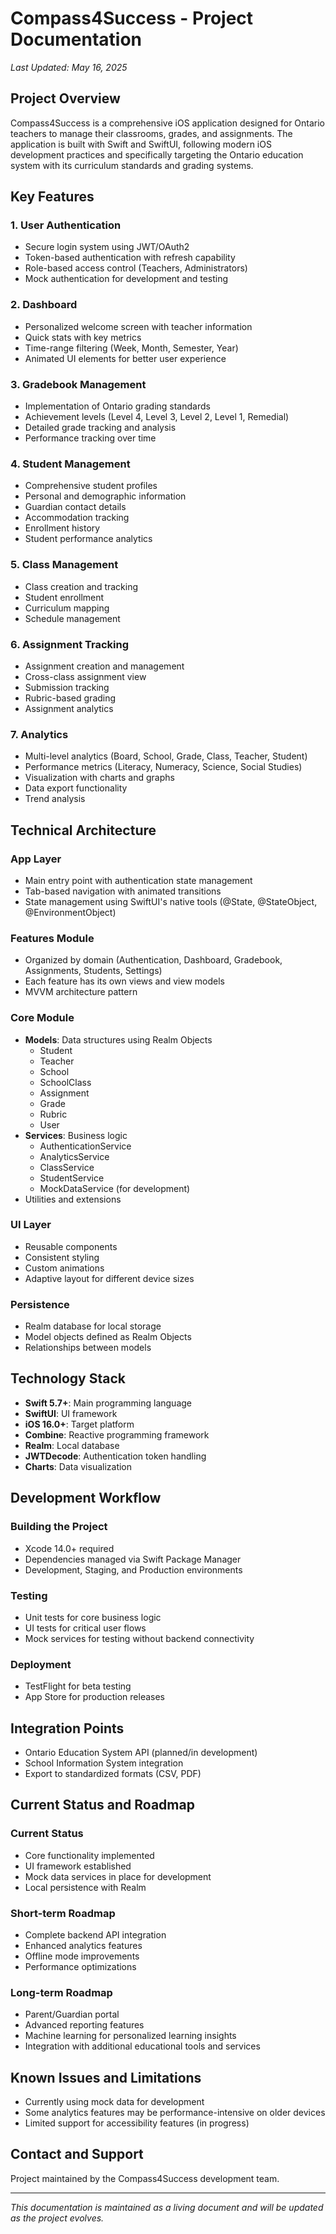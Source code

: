# Compass4Success - Project Documentation

*Last Updated: May 16, 2025*

## Project Overview

Compass4Success is a comprehensive iOS application designed for Ontario teachers to manage their classrooms, grades, and assignments. The application is built with Swift and SwiftUI, following modern iOS development practices and specifically targeting the Ontario education system with its curriculum standards and grading systems.

## Key Features

### 1. User Authentication
- Secure login system using JWT/OAuth2
- Token-based authentication with refresh capability
- Role-based access control (Teachers, Administrators)
- Mock authentication for development and testing

### 2. Dashboard
- Personalized welcome screen with teacher information
- Quick stats with key metrics
- Time-range filtering (Week, Month, Semester, Year)
- Animated UI elements for better user experience

### 3. Gradebook Management
- Implementation of Ontario grading standards
- Achievement levels (Level 4, Level 3, Level 2, Level 1, Remedial)
- Detailed grade tracking and analysis
- Performance tracking over time

### 4. Student Management
- Comprehensive student profiles
- Personal and demographic information
- Guardian contact details
- Accommodation tracking
- Enrollment history
- Student performance analytics

### 5. Class Management
- Class creation and tracking
- Student enrollment
- Curriculum mapping
- Schedule management

### 6. Assignment Tracking
- Assignment creation and management
- Cross-class assignment view
- Submission tracking
- Rubric-based grading
- Assignment analytics

### 7. Analytics
- Multi-level analytics (Board, School, Grade, Class, Teacher, Student)
- Performance metrics (Literacy, Numeracy, Science, Social Studies)
- Visualization with charts and graphs
- Data export functionality
- Trend analysis

## Technical Architecture

### App Layer
- Main entry point with authentication state management
- Tab-based navigation with animated transitions
- State management using SwiftUI's native tools (@State, @StateObject, @EnvironmentObject)

### Features Module
- Organized by domain (Authentication, Dashboard, Gradebook, Assignments, Students, Settings)
- Each feature has its own views and view models
- MVVM architecture pattern

### Core Module
- **Models**: Data structures using Realm Objects
  - Student
  - Teacher
  - School
  - SchoolClass
  - Assignment
  - Grade
  - Rubric
  - User
- **Services**: Business logic
  - AuthenticationService
  - AnalyticsService
  - ClassService
  - StudentService
  - MockDataService (for development)
- Utilities and extensions

### UI Layer
- Reusable components
- Consistent styling
- Custom animations
- Adaptive layout for different device sizes

### Persistence
- Realm database for local storage
- Model objects defined as Realm Objects
- Relationships between models

## Technology Stack

- **Swift 5.7+**: Main programming language
- **SwiftUI**: UI framework
- **iOS 16.0+**: Target platform
- **Combine**: Reactive programming framework
- **Realm**: Local database
- **JWTDecode**: Authentication token handling
- **Charts**: Data visualization

## Development Workflow

### Building the Project
- Xcode 14.0+ required
- Dependencies managed via Swift Package Manager
- Development, Staging, and Production environments

### Testing
- Unit tests for core business logic
- UI tests for critical user flows
- Mock services for testing without backend connectivity

### Deployment
- TestFlight for beta testing
- App Store for production releases

## Integration Points

- Ontario Education System API (planned/in development)
- School Information System integration
- Export to standardized formats (CSV, PDF)

## Current Status and Roadmap

### Current Status
- Core functionality implemented
- UI framework established
- Mock data services in place for development
- Local persistence with Realm

### Short-term Roadmap
- Complete backend API integration
- Enhanced analytics features
- Offline mode improvements
- Performance optimizations

### Long-term Roadmap
- Parent/Guardian portal
- Advanced reporting features
- Machine learning for personalized learning insights
- Integration with additional educational tools and services

## Known Issues and Limitations

- Currently using mock data for development
- Some analytics features may be performance-intensive on older devices
- Limited support for accessibility features (in progress)

## Contact and Support

Project maintained by the Compass4Success development team.

---
*This documentation is maintained as a living document and will be updated as the project evolves.*
